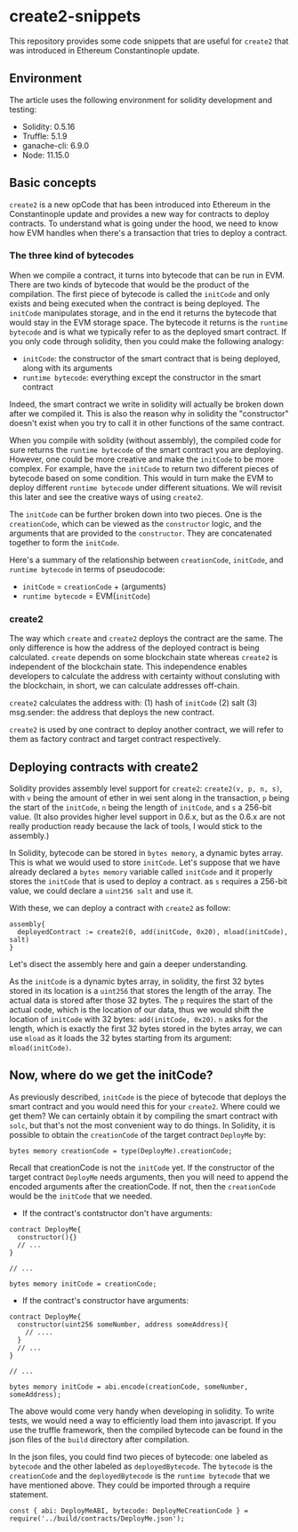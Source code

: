 # create2-snippets

This repository provides some code snippets that are useful for `create2` that was introduced in Ethereum Constantinople update. 

## Environment

The article uses the following environment for solidity development and testing:
* Solidity: 0.5.16
* Truffle: 5.1.9
* ganache-cli: 6.9.0
* Node: 11.15.0

## Basic concepts

`create2` is a new opCode that has been introduced into Ethereum in the Constantinople update and provides a new way for contracts to deploy contracts. To understand what is going under the hood, we need to know how EVM handles when there's a transaction that tries to deploy a contract.

### The three kind of bytecodes

When we compile a contract, it turns into bytecode that can be run in EVM. There are two kinds of bytecode that would be the product of the compilation. The first piece of bytecode is called the `initCode` and only exists and being executed when the contract is being deployed. The `initCode` manipulates storage, and in the end it returns the bytecode that would stay in the EVM storage space. The bytecode it returns is the `runtime bytecode` and is what we typically refer to as the deployed smart contract. If you only code through solidity, then you could make the following analogy:

* `initCode`: the constructor of the smart contract that is being deployed, along with its arguments
* `runtime bytecode`: everything except the constructor in the smart contract

Indeed, the smart contract we write in solidity will actually be broken down after we compiled it. This is also the reason why in solidity the "constructor" doesn't exist when you try to call it in other functions of the same contract. 

When you compile with solidity (without assembly), the compiled code for sure returns the `runtime bytecode` of the smart contract you are deploying. However, one could be more creative and make the `initCode` to be more complex. For example, have the `initCode` to return two different pieces of bytecode based on some condition. This would in turn make the EVM to deploy different `runtime bytecode` under different situations. We will revisit this later and see the creative ways of using `create2`.

The `initCode` can be further broken down into two pieces. One is the `creationCode`, which can be viewed as the `constructor` logic, and the arguments that are provided to the `constructor`. They are concatenated together to form the `initCode`. 

Here's a summary of the relationship between `creationCode`, `initCode`, and `runtime bytecode` in terms of pseudocode:

* `initCode` = `creationCode` + (arguments)
* `runtime bytecode` = EVM(`initCode`)

### create2

The way which `create` and `create2` deploys the contract are the same. The only difference is how the address of the deployed contract is being calculated. `create` depends on some blockchain state whereas `create2` is independent of the blockchain state. This independence enables developers to calculate the address with certainty without consluting with the blockchain, in short, we can calculate addresses off-chain.

`create2` calculates the address with: (1) hash of `initCode` (2) salt (3) msg.sender: the address that deploys the new contract.

`create2` is used by one contract to deploy another contract, we will refer to them as factory contract and target contract respectively.

## Deploying contracts with create2

Solidity provides assembly level support for `create2`: `create2(v, p, n, s)`, with `v` being the amount of ether in wei sent along in the transaction, `p` being the start of the `initCode`, `n` being the length of `initCode`, and `s` a 256-bit value. (It also provides higher level support in 0.6.x, but as the 0.6.x are not really production ready because the lack of tools, I would stick to the assembly.)

In Solidity, bytecode can be stored in `bytes memory`, a dynamic bytes array. This is what we would used to store `initCode`. Let's suppose that we have already declared a `bytes memory` variable called `initCode` and it properly stores the `initCode` that is used to deploy a contract. as `s` requires a 256-bit value, we could declare a `uint256 salt` and use it. 

With these, we can deploy a contract with `create2` as follow:

```
assembly{
  deployedContract := create2(0, add(initCode, 0x20), mload(initCode), salt)
}
```

Let's disect the assembly here and gain a deeper understanding. 

As the `initCode` is a dynamic bytes array, in solidity, the first 32 bytes stored in its location is a `uint256` that stores the length of the array. The actual data is stored after those 32 bytes. The `p` requires the start of the actual code, which is the location of our data, thus we would shift the location of `initCode` with 32 bytes: `add(initCode, 0x20)`. `n` asks for the length, which is exactly the first 32 bytes stored in the bytes array, we can use `mload` as it loads the 32 bytes starting from its argument: `mload(initCode)`.

## Now, where do we get the initCode?

As previously described, `initCode` is the piece of bytecode that deploys the smart contract and you would need this for your `create2`. Where could we get them? We can certainly obtain it by compiling the smart contract with `solc`, but that's not the most convenient way to do things. In Solidity, it is possible to obtain the `creationCode` of the target contract `DeployMe` by:

```
bytes memory creationCode = type(DeployMe).creationCode;
```

Recall that creationCode is not the `initCode` yet. If the constructor of the target contract `DeployMe` needs arguments, then you will need to append the encoded arguments after the creationCode. If not, then the `creationCode` would be the `initCode` that we needed. 

* If the contract's contstructor don't have arguments: 

```
contract DeployMe{
  constructor(){}
  // ...
}

// ...

bytes memory initCode = creationCode;
```

* If the contract's constructor have arguments: 
```
contract DeployMe{
  constructor(uint256 someNumber, address someAddress){
    // ....
  }
  // ...
}

// ...

bytes memory initCode = abi.encode(creationCode, someNumber, someAddress);
```

The above would come very handy when developing in solidity. To write tests, we would need a way to efficiently load them into javascript. If you use the truffle framework, then the compiled bytecode can be found in the json files of the `build` directory after compilation. 

In the json files, you could find two pieces of bytecode: one labeled as `bytecode` and the other labeled as `deployedBytecode`. The `bytecode` is the `creationCode` and the `deployedBytecode` is the `runtime bytecode` that we have mentioned above. They could be imported through a require statement. 

```
const { abi: DeployMeABI, bytecode: DeployMeCreationCode } = require('../build/contracts/DeployMe.json');
```

